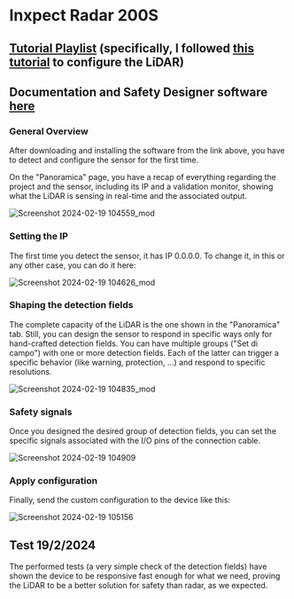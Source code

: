 
# Inxpect Radar 200S

## [Tutorial Playlist](https://www.youtube.com/playlist?list=PLYOEqjmcX3qGQWubPR6m3nTOpJqDv8gj9) (specifically, I followed [this tutorial](https://www.youtube.com/watch?v=rKkS8W7DeXc&list=PLYOEqjmcX3qGQWubPR6m3nTOpJqDv8gj9&index=3&pp=iAQB) to configure the LiDAR)
## Documentation and Safety Designer software [here](https://www.sick.com/it/it/catalog/prodotti/safety/laser-scanner-di-sicurezza/nanoscan3/c/g507056?category=g568283&tab=downloads) 

### General Overview
After downloading and installing the software from the link above, you have to detect and configure the sensor for the first time. 

On the "Panoramica" page, you have a recap of everything regarding the project and the sensor, including its IP and a validation monitor, showing what the LiDAR is sensing in real-time and the associated output. 

![Screenshot 2024-02-19 104559_mod](https://github.com/AltoRobotics/knowledge-base/assets/32684998/0a7ee45c-6814-4e46-9790-36cd9beefb96)

### Setting the IP
The first time you detect the sensor, it has IP 0.0.0.0. To change it, in this or any other case, you can do it here:

![Screenshot 2024-02-19 104626_mod](https://github.com/AltoRobotics/knowledge-base/assets/32684998/ea19b9b7-0969-42fb-a703-106fa4a6db54)

### Shaping the detection fields
The complete capacity of the LiDAR is the one shown in the "Panoramica" tab. Still, you can design the sensor to respond in specific ways only for hand-crafted detection fields. You can have multiple groups ("Set di campo") with one or more detection fields. Each of the latter can trigger a specific behavior (like warning, protection, ...) and respond to specific resolutions.

![Screenshot 2024-02-19 104835_mod](https://github.com/AltoRobotics/knowledge-base/assets/32684998/eee771d0-1c8b-42b5-9c39-fd8f90f28f73)

### Safety signals
Once you designed the desired group of detection fields, you can set the specific signals associated with the I/O pins of the connection cable.

![Screenshot 2024-02-19 104909](https://github.com/AltoRobotics/knowledge-base/assets/32684998/d58d6833-386d-4185-aab1-138d1470a1a4)

### Apply configuration
Finally, send the custom configuration to the device like this:

![Screenshot 2024-02-19 105156](https://github.com/AltoRobotics/knowledge-base/assets/32684998/727e1b36-2fd3-48e5-9a53-eb2d856841ba)

## Test 19/2/2024
The performed tests (a very simple check of the detection fields) have shown the device to be responsive fast enough for what we need, proving the LiDAR to be a better solution for safety than radar, as we expected.
